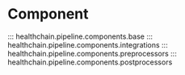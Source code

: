 # Component

::: healthchain.pipeline.components.base
::: healthchain.pipeline.components.integrations
::: healthchain.pipeline.components.preprocessors
::: healthchain.pipeline.components.postprocessors
